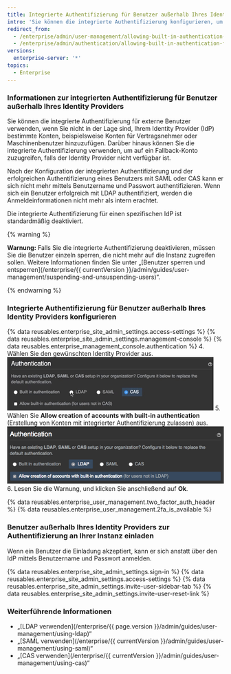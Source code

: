 ```yaml
---
title: Integrierte Authentifizierung für Benutzer außerhalb Ihres Identity Providers zulassen
intro: 'Sie können die integrierte Authentifizierung konfigurieren, um Benutzer zu authentifizieren, die keinen Zugriff auf Ihren Identity Provider haben, der LDAP, SAML oder CAS verwendet.'
redirect_from:
  - /enterprise/admin/user-management/allowing-built-in-authentication-for-users-outside-your-identity-provider
  - /enterprise/admin/authentication/allowing-built-in-authentication-for-users-outside-your-identity-provider
versions:
  enterprise-server: '*'
topics:
  - Enterprise
---
```


### Informationen zur integrierten Authentifizierung für Benutzer außerhalb Ihres Identity Providers

Sie können die integrierte Authentifizierung für externe Benutzer verwenden, wenn Sie nicht in der Lage sind, Ihrem Identity Provider (IdP) bestimmte Konten, beispielsweise Konten für Vertragsnehmer oder Maschinenbenutzer hinzuzufügen. Darüber hinaus können Sie die integrierte Authentifizierung verwenden, um auf ein Fallback-Konto zuzugreifen, falls der Identity Provider nicht verfügbar ist.

Nach der Konfiguration der integrierten Authentifizierung und der erfolgreichen Authentifizierung eines Benutzers mit SAML oder CAS kann er sich nicht mehr mittels Benutzername und Passwort authentifizieren. Wenn sich ein Benutzer erfolgreich mit LDAP authentifiziert, werden die Anmeldeinformationen nicht mehr als intern erachtet.

Die integrierte Authentifizierung für einen spezifischen IdP ist standardmäßig deaktiviert.

{% warning %}

**Warnung:** Falls Sie die integrierte Authentifizierung deaktivieren, müssen Sie die Benutzer einzeln sperren, die nicht mehr auf die Instanz zugreifen sollen. Weitere Informationen finden Sie unter „[Benutzer sperren und entsperren](/enterprise/{{ currentVersion }}/admin/guides/user-management/suspending-and-unsuspending-users)“.

{% endwarning %}

### Integrierte Authentifizierung für Benutzer außerhalb Ihres Identity Providers konfigurieren

{% data reusables.enterprise_site_admin_settings.access-settings %}
{% data reusables.enterprise_site_admin_settings.management-console %}
{% data reusables.enterprise_management_console.authentication %}
4. Wählen Sie den gewünschten Identity Provider aus.![Option zur Auswahl des Identity Providers](/assets/images/enterprise/management-console/identity-provider-select.gif)
5. Wählen Sie **Allow creation of accounts with built-in authentication** (Erstellung von Konten mit integrierter Authentifizierung zulassen) aus. ![Option zur Auswahl der integrierten Authentifizierung](/assets/images/enterprise/management-console/built-in-auth-identity-provider-select.png)
6. Lesen Sie die Warnung, und klicken Sie anschließend auf **Ok**.

{% data reusables.enterprise_user_management.two_factor_auth_header %}
{% data reusables.enterprise_user_management.2fa_is_available %}

### Benutzer außerhalb Ihres Identity Providers zur Authentifizierung an Ihrer Instanz einladen

Wenn ein Benutzer die Einladung akzeptiert, kann er sich anstatt über den IdP mittels Benutzername und Passwort anmelden.

{% data reusables.enterprise_site_admin_settings.sign-in %}
{% data reusables.enterprise_site_admin_settings.access-settings %}
{% data reusables.enterprise_site_admin_settings.invite-user-sidebar-tab %}
{% data reusables.enterprise_site_admin_settings.invite-user-reset-link %}

### Weiterführende Informationen

- „[LDAP verwenden](/enterprise/{{ page.version }}/admin/guides/user-management/using-ldap)“
- „[SAML verwenden](/enterprise/{{ currentVersion }}/admin/guides/user-management/using-saml)“
- „[CAS verwenden](/enterprise/{{ currentVersion }}/admin/guides/user-management/using-cas)“
